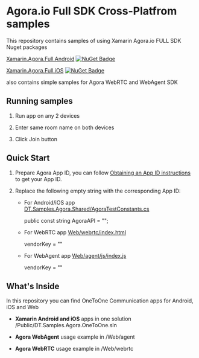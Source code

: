 Agora.io Full SDK Cross-Platfrom samples
========================================

This repository contains samples of using Xamarin Agora.io FULL SDK Nuget packages

[Xamarin.Agora.Full.Android](https://www.nuget.org/packages/Xamarin.Agora.Full.Android/) [![NuGet Badge](https://buildstats.info/nuget/Xamarin.Agora.Full.Android)](https://www.nuget.org/packages/Xamarin.Agora.Full.Android/)

[Xamarin.Agora.Full.iOS](https://www.nuget.org/packages/Xamarin.Agora.Full.iOS/) [![NuGet Badge](https://buildstats.info/nuget/Xamarin.Agora.Full.iOS)](https://www.nuget.org/packages/Xamarin.Agora.Full.iOS/)

also contains simple samples for Agora WebRTC and WebAgent SDK


Running samples
-------------

1. Run app on any 2 devices

1. Enter same room name on both devices 

1. Click Join button


Quick Start
-----------


1. Prepare Agora App ID, you can follow [Obtaining an App ID instructions](https://docs.agora.io/en/2.1.1/product/Video/Agora%20Basics/key_web#app-id-web) to get your App ID.

1. Replace the following empty string with the corresponding App ID:

   * For Android/iOS app
    [DT.Samples.Agora.Shared/AgoraTestConstants.cs](DT.Samples.Agora.Shared/AgoraTestConstants.cs)
    
        
        public const string AgoraAPI = "";
        
    
   * For WebRTC app
    [Web/webrtc/index.html](Web/webrtc/index.html)
    
        
        vendorKey = ""
        

   * For WebAgent app
    [Web/agent/js/index.js](Web/agent/js/index.js)
    
        
        vendorKey = ""
        

What's Inside
-------------


In this repository you can find OneToOne Communication apps for Android, iOS and Web


* **Xamarin Android and iOS** apps in one solution /Public/DT.Samples.Agora.OneToOne.sln

* **Agora WebAgent** usage example in /Web/agent

* **Agora WebRTC** usage example in /Web/webrtc
 




